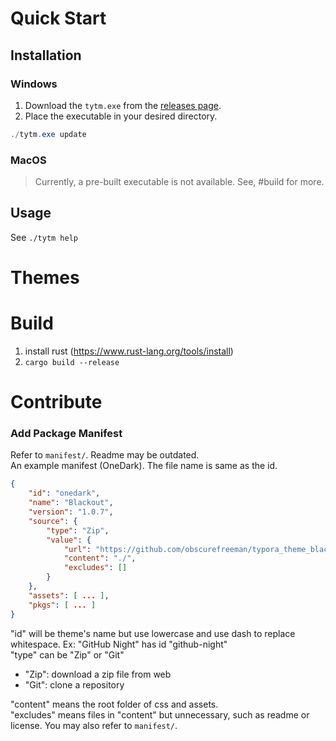 # Quick Start

## Installation

### Windows

1. Download the `tytm.exe` from the [releases page](https://github.com/Chen1Plus/tytm/releases/latest).
2. Place the executable in your desired directory.

```powershell
./tytm.exe update
```

### MacOS

> Currently, a pre-built executable is not available. See, #build for more.

## Usage

See `./tytm help`

# Themes



# Build

1. install rust (https://www.rust-lang.org/tools/install)
2. `cargo build --release`

# Contribute

### Add Package Manifest

Refer to `manifest/`. Readme may be outdated.  
An example manifest (OneDark). The file name is same as the id.

```json
{
    "id": "onedark",
    "name": "Blackout",
    "version": "1.0.7",
    "source": {
        "type": "Zip",
        "value": {
            "url": "https://github.com/obscurefreeman/typora_theme_blackout/releases/download/V1.0.7/blackout_theme.zip",
            "content": "./",
            "excludes": []
        }
    },
    "assets": [ ... ],
    "pkgs": [ ... ]
}
```
"id" will be theme's name but use lowercase and use dash to replace whitespace. Ex: "GitHub Night" has id "github-night"  
"type" can be "Zip" or "Git"
- "Zip": download a zip file from web
- "Git": clone a repository

"content" means the root folder of css and assets.  
"excludes" means files in "content" but unnecessary, such as readme or license. You may also refer to `manifest/`.
